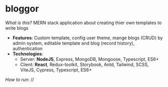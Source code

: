 # bloggor
*What is this?* MERN stack application about creating thier own templates to write blogs
 - **Features**: Custom template, config user theme, mange blogs (CRUD) by admin system, editable template and blog (record history), authentication
 - **Technologies**: 
   * Server: **NodeJS**, Express, MongoDB, Mongoose, Typescript, ES6+ 
   * Client: **React**, Redux-toolkit, Storybook, Antd, Tailwind, SCSS, ViteJS, Cypress, Typescript, ES6+

*How to run*: //
